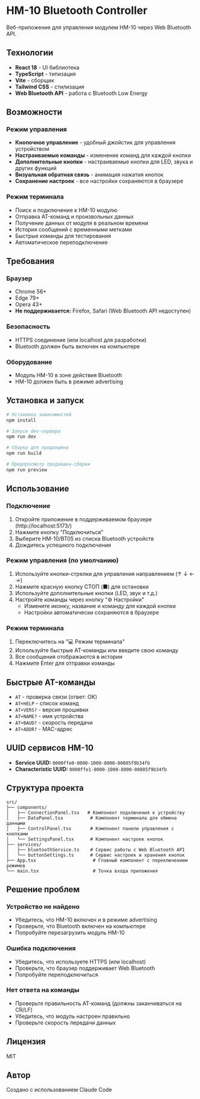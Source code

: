 # HM-10 Bluetooth Controller

Веб-приложение для управления модулем HM-10 через Web Bluetooth API.

## Технологии

- **React 18** - UI библиотека
- **TypeScript** - типизация
- **Vite** - сборщик
- **Tailwind CSS** - стилизация
- **Web Bluetooth API** - работа с Bluetooth Low Energy

## Возможности

### Режим управления
- **Кнопочное управление** - удобный джойстик для управления устройством
- **Настраиваемые команды** - изменение команд для каждой кнопки
- **Дополнительные кнопки** - настраиваемые кнопки для LED, звука и других функций
- **Визуальная обратная связь** - анимация нажатия кнопок
- **Сохранение настроек** - все настройки сохраняются в браузере

### Режим терминала
- Поиск и подключение к HM-10 модулю
- Отправка AT-команд и произвольных данных
- Получение данных от модуля в реальном времени
- История сообщений с временными метками
- Быстрые команды для тестирования
- Автоматическое переподключение

## Требования

### Браузер
- Chrome 56+
- Edge 79+
- Opera 43+
- **Не поддерживается:** Firefox, Safari (Web Bluetooth API недоступен)

### Безопасность
- HTTPS соединение (или localhost для разработки)
- Bluetooth должен быть включен на компьютере

### Оборудование
- Модуль HM-10 в зоне действия Bluetooth
- HM-10 должен быть в режиме advertising

## Установка и запуск

```bash
# Установка зависимостей
npm install

# Запуск dev-сервера
npm run dev

# Сборка для продакшена
npm run build

# Предпросмотр продакшен-сборки
npm run preview
```

## Использование

### Подключение
1. Откройте приложение в поддерживаемом браузере (http://localhost:5173/)
2. Нажмите кнопку "Подключиться"
3. Выберите HM-10/BT05 из списка Bluetooth устройств
4. Дождитесь успешного подключения

### Режим управления (по умолчанию)
1. Используйте кнопки-стрелки для управления направлением (↑ ↓ ← →)
2. Нажмите красную кнопку СТОП (■) для остановки
3. Используйте дополнительные кнопки (LED, звук и т.д.)
4. Настройте команды через кнопку "⚙️ Настройки"
   - Измените иконку, название и команду для каждой кнопки
   - Настройки автоматически сохраняются в браузере

### Режим терминала
1. Переключитесь на "💻 Режим терминала"
2. Используйте быстрые AT-команды или введите свою команду
3. Все сообщения отображаются в истории
4. Нажмите Enter для отправки команды

## Быстрые AT-команды

- `AT` - проверка связи (ответ: OK)
- `AT+HELP` - список команд
- `AT+VERS?` - версия прошивки
- `AT+NAME?` - имя устройства
- `AT+BAUD?` - скорость передачи
- `AT+ADDR?` - MAC-адрес

## UUID сервисов HM-10

- **Service UUID:** `0000ffe0-0000-1000-8000-00805f9b34fb`
- **Characteristic UUID:** `0000ffe1-0000-1000-8000-00805f9b34fb`

## Структура проекта

```
src/
├── components/
│   ├── ConnectionPanel.tsx   # Компонент подключения к устройству
│   ├── DataPanel.tsx          # Компонент терминала для обмена данными
│   ├── ControlPanel.tsx       # Компонент панели управления с кнопками
│   └── SettingsPanel.tsx      # Компонент настроек кнопок
├── services/
│   ├── bluetoothService.ts    # Сервис работы с Web Bluetooth API
│   └── buttonSettings.ts      # Сервис настроек и хранения кнопок
├── App.tsx                     # Главный компонент с переключением режимов
└── main.tsx                    # Точка входа приложения
```

## Решение проблем

### Устройство не найдено
- Убедитесь, что HM-10 включен и в режиме advertising
- Проверьте, что Bluetooth включен на компьютере
- Попробуйте перезагрузить модуль HM-10

### Ошибка подключения
- Убедитесь, что используете HTTPS (или localhost)
- Проверьте, что браузер поддерживает Web Bluetooth
- Попробуйте переподключиться

### Нет ответа на команды
- Проверьте правильность AT-команд (должны заканчиваться на CR/LF)
- Убедитесь, что модуль настроен правильно
- Проверьте скорость передачи данных

## Лицензия

MIT

## Автор

Создано с использованием Claude Code
